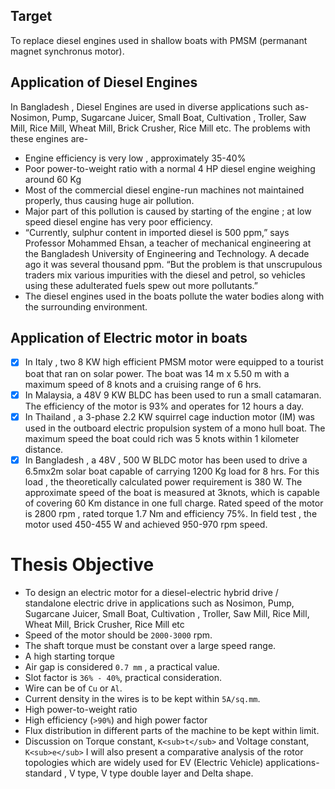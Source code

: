 ## Target
To replace diesel engines used in shallow boats with PMSM (permanant magnet synchronus motor).

## Application of Diesel Engines
In Bangladesh , Diesel Engines are used in diverse applications such as- Nosimon, Pump, Sugarcane Juicer, Small Boat, Cultivation , Troller, Saw Mill, Rice Mill, Wheat Mill, Brick Crusher, Rice Mill etc. The problems with these engines are-

- Engine efficiency is very low , approximately 35-40%
- Poor power-to-weight ratio with a normal 4 HP diesel engine weighing around 60 Kg
- Most of the commercial diesel engine-run machines not maintained properly, thus causing huge air pollution.
- Major part of this pollution is caused by starting of the engine ; at low speed diesel engine has very poor efficiency.
- “Currently, sulphur content in imported diesel is 500 ppm,” says Professor Mohammed Ehsan, a teacher of mechanical engineering at the Bangladesh University of Engineering and Technology. A decade ago it was several thousand ppm. “But the problem is that unscrupulous traders mix various impurities with the diesel and petrol, so vehicles using these adulterated fuels spew out more pollutants.”
- The diesel engines used in the boats pollute the water bodies along with the surrounding environment.

## Application of Electric motor in boats
- [x] In Italy , two 8 KW high efficient PMSM motor were equipped to a tourist boat that ran on solar power. The boat was 14 m x 5.50 m with a maximum speed of 8 knots and a cruising range of 6 hrs.
- [x] In Malaysia, a 48V 9 KW BLDC has been used to run a small catamaran. The efficiency of the motor is 93% and operates for 12 hours a day.
- [x] In Thailand , a 3-phase 2.2 KW squirrel cage induction motor (IM) was used in the outboard electric propulsion system of a mono hull boat. The maximum speed the boat could rich was 5 knots within 1 kilometer distance. 
- [x] In Bangladesh , a 48V , 500 W BLDC motor has been used to drive a 6.5mx2m solar boat capable of carrying 1200 Kg load for 8 hrs. For this load , the theoretically calculated power requirement is 380 W. The approximate speed of the boat is measured at 3knots, which is capable of covering 60 Km distance in one full charge. Rated speed of the motor is 2800 rpm , rated torque 1.7 Nm and efficiency 75%. In field test , the motor used 450-455 W and achieved 950-970 rpm speed.

# Thesis Objective
- To design an electric motor for a diesel-electric hybrid drive / standalone electric drive in applications such as Nosimon, Pump, Sugarcane Juicer, Small Boat, Cultivation , Troller, Saw Mill, Rice Mill, Wheat Mill, Brick Crusher, Rice Mill etc
- Speed of the motor should be  `2000-3000` rpm.
- The shaft torque must be constant over a large speed range.
- A high starting torque
- Air gap is considered `0.7 mm` , a practical value.
- Slot factor is `36% - 40%`, practical consideration.
- Wire can be of `Cu` or `Al`.
- Current density in the wires is to be kept within `5A/sq.mm`.
- High power-to-weight ratio
- High efficiency (`>90%`) and high power factor
- Flux distribution in different parts of the machine to be kept within limit.
- Discussion on Torque constant, `K<sub>t</sub>` and Voltage constant, `K<sub>e</sub>`
I will also present a comparative analysis of the rotor topologies which are widely used for EV (Electric Vehicle) applications- standard , V type, V type double layer and Delta shape.


